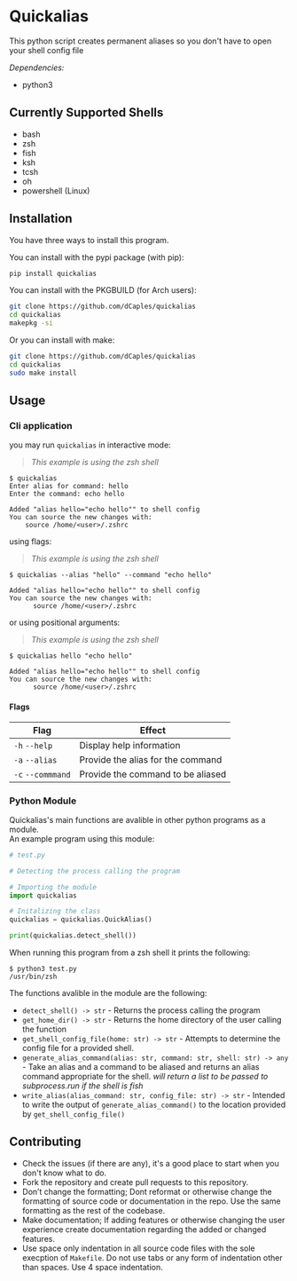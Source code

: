 # Quickalias

This python script creates permanent aliases so you don't have to open your shell config file

*Dependencies:*

* python3

## Currently Supported Shells

* bash
* zsh
* fish
* ksh
* tcsh
* oh
* powershell (Linux)

## Installation

You have three ways to install this program.  

You can install with the pypi package (with pip):

```bash
pip install quickalias
```

You can install with the PKGBUILD (for Arch users):

```bash
git clone https://github.com/dCaples/quickalias
cd quickalias
makepkg -si
```

Or you can install with make:

```bash
git clone https://github.com/dCaples/quickalias
cd quickalias
sudo make install
```

## Usage

### Cli application

you may run `quickalias` in interactive mode:

> *This example is using the zsh shell*

  ```
  $ quickalias
  Enter alias for command: hello
  Enter the command: echo hello

  Added "alias hello="echo hello"" to shell config
You can source the new changes with:
      source /home/<user>/.zshrc
  ```

using flags:

> *This example is using the zsh shell*

  ```
  $ quickalias --alias "hello" --command "echo hello"

Added "alias hello="echo hello"" to shell config
You can source the new changes with:
        source /home/<user>/.zshrc
  ```

or using positional arguments:

> *This example is using the zsh shell*

  ```
  $ quickalias hello "echo hello"

Added "alias hello="echo hello"" to shell config
You can source the new changes with:
        source /home/<user>/.zshrc
  ```

#### Flags

| Flag              | Effect                                      |
|-------------------|---------------------------------------------|
| `-h` `--help`    | Display help information                     |
| `-a` `--alias`   | Provide the alias for the command            |
| `-c` `--commmand`| Provide the command to be aliased            |

### Python Module

Quickalias's main functions are avalible in other python programs as a module.  
An example program using this module:

```Python
# test.py

# Detecting the process calling the program

# Importing the module
import quickalias

# Initalizing the class
quickalias = quickalias.QuickAlias()

print(quickalias.detect_shell())
```

When running this program from a zsh shell it prints the following:

``` shell
$ python3 test.py
/usr/bin/zsh
```

The functions avalible in the module are the following:

* `detect_shell() -> str` - Returns the process calling the program
* `get_home_dir() -> str` - Returns the home directory of the user calling the function
* `get_shell_config_file(home: str) -> str` - Attempts to determine the config file for a provided shell.
* `generate_alias_command(alias: str, command: str, shell: str) -> any` - Take an alias and a command to be aliased and returns an alias command appropriate for the shell. *will return a list to be passed to subprocess.run if the shell is fish*
* `write_alias(alias_command: str, config_file: str) -> str` - Intended to write the output of `generate_alias_command()` to the location provided by `get_shell_config_file()`

## Contributing

* Check the issues (if there are any), it's a good place to start when you don't know what to do.
* Fork the repository and create pull requests to this repository.
* Don’t change the formatting; Dont reformat or otherwise change the formatting of source code or documentation in the repo. Use the same formatting as the rest of the codebase.
* Make documentation; If adding features or otherwise changing the user experience create documentation regarding the added or changed features.
* Use space only indentation in all source code files with the sole execption of `Makefile`. Do not use tabs or any form of indentation other than spaces. Use 4 space indentation.
